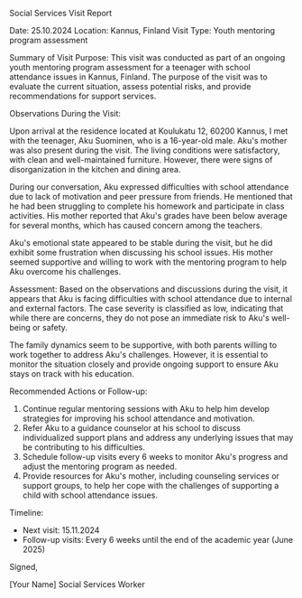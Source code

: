 Social Services Visit Report

Date: 25.10.2024
Location: Kannus, Finland
Visit Type: Youth mentoring program assessment

Summary of Visit Purpose:
This visit was conducted as part of an ongoing youth mentoring program assessment for a teenager with school attendance issues in Kannus, Finland. The purpose of the visit was to evaluate the current situation, assess potential risks, and provide recommendations for support services.

Observations During the Visit:

Upon arrival at the residence located at Koulukatu 12, 60200 Kannus, I met with the teenager, Aku Suominen, who is a 16-year-old male. Aku's mother was also present during the visit. The living conditions were satisfactory, with clean and well-maintained furniture. However, there were signs of disorganization in the kitchen and dining area.

During our conversation, Aku expressed difficulties with school attendance due to lack of motivation and peer pressure from friends. He mentioned that he had been struggling to complete his homework and participate in class activities. His mother reported that Aku's grades have been below average for several months, which has caused concern among the teachers.

Aku's emotional state appeared to be stable during the visit, but he did exhibit some frustration when discussing his school issues. His mother seemed supportive and willing to work with the mentoring program to help Aku overcome his challenges.

Assessment:
Based on the observations and discussions during the visit, it appears that Aku is facing difficulties with school attendance due to internal and external factors. The case severity is classified as low, indicating that while there are concerns, they do not pose an immediate risk to Aku's well-being or safety.

The family dynamics seem to be supportive, with both parents willing to work together to address Aku's challenges. However, it is essential to monitor the situation closely and provide ongoing support to ensure Aku stays on track with his education.

Recommended Actions or Follow-up:

1. Continue regular mentoring sessions with Aku to help him develop strategies for improving his school attendance and motivation.
2. Refer Aku to a guidance counselor at his school to discuss individualized support plans and address any underlying issues that may be contributing to his difficulties.
3. Schedule follow-up visits every 6 weeks to monitor Aku's progress and adjust the mentoring program as needed.
4. Provide resources for Aku's mother, including counseling services or support groups, to help her cope with the challenges of supporting a child with school attendance issues.

Timeline:

* Next visit: 15.11.2024
* Follow-up visits: Every 6 weeks until the end of the academic year (June 2025)

Signed,

[Your Name]
Social Services Worker
